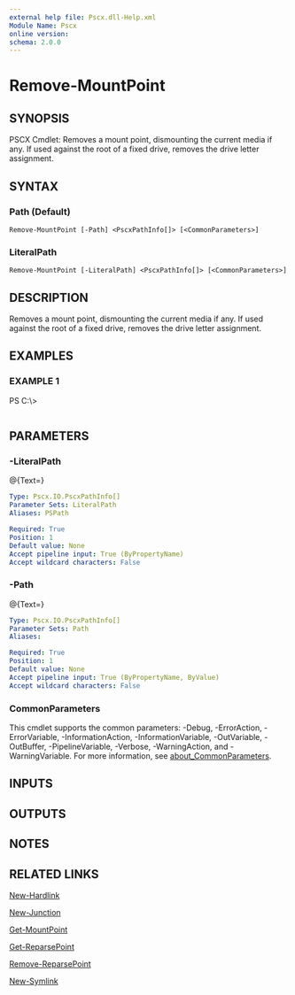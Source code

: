 ```yaml
---
external help file: Pscx.dll-Help.xml
Module Name: Pscx
online version:
schema: 2.0.0
---
```


# Remove-MountPoint

## SYNOPSIS
PSCX Cmdlet: Removes a mount point, dismounting the current media if any.
If used against the root of a fixed drive, removes the drive letter assignment.

## SYNTAX

### Path (Default)
```
Remove-MountPoint [-Path] <PscxPathInfo[]> [<CommonParameters>]
```

### LiteralPath
```
Remove-MountPoint [-LiteralPath] <PscxPathInfo[]> [<CommonParameters>]
```

## DESCRIPTION
Removes a mount point, dismounting the current media if any.
If used against the root of a fixed drive, removes the drive letter assignment.

## EXAMPLES

### EXAMPLE 1
PS C:\\\>

```

```

## PARAMETERS

### -LiteralPath
@{Text=}

```yaml
Type: Pscx.IO.PscxPathInfo[]
Parameter Sets: LiteralPath
Aliases: PSPath

Required: True
Position: 1
Default value: None
Accept pipeline input: True (ByPropertyName)
Accept wildcard characters: False
```

### -Path
@{Text=}

```yaml
Type: Pscx.IO.PscxPathInfo[]
Parameter Sets: Path
Aliases:

Required: True
Position: 1
Default value: None
Accept pipeline input: True (ByPropertyName, ByValue)
Accept wildcard characters: False
```

### CommonParameters
This cmdlet supports the common parameters: -Debug, -ErrorAction, -ErrorVariable, -InformationAction, -InformationVariable, -OutVariable, -OutBuffer, -PipelineVariable, -Verbose, -WarningAction, and -WarningVariable. For more information, see [about_CommonParameters](http://go.microsoft.com/fwlink/?LinkID=113216).

## INPUTS

## OUTPUTS

## NOTES

## RELATED LINKS

[New-Hardlink]()

[New-Junction]()

[Get-MountPoint]()

[Get-ReparsePoint]()

[Remove-ReparsePoint]()

[New-Symlink]()

